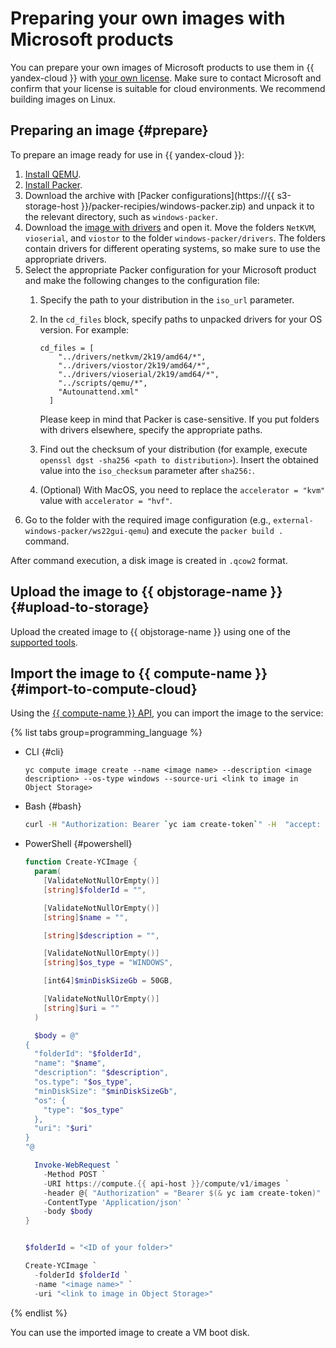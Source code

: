 # Preparing your own images with Microsoft products

You can prepare your own images of Microsoft products to use them in {{ yandex-cloud }} with [your own license](byol.md). Make sure to contact Microsoft and confirm that your license is suitable for cloud environments. We recommend building images on Linux.

## Preparing an image {#prepare}

To prepare an image ready for use in {{ yandex-cloud }}:

1. [Install QEMU](https://www.qemu.org/download/).
1. [Install Packer](../tutorials/infrastructure-management/packer-quickstart#install-packer).
1. Download the archive with [Packer configurations](https://{{ s3-storage-host }}/packer-recipies/windows-packer.zip) and unpack it to the relevant directory, such as `windows-packer`.
1. Download the [image with drivers](https://fedorapeople.org/groups/virt/virtio-win/direct-downloads/stable-virtio/virtio-win.iso) and open it. Move the folders `NetKVM`, `vioserial`, and `viostor` to the folder `windows-packer/drivers`. The folders contain drivers for different operating systems, so make sure to use the appropriate drivers.
1. Select the appropriate Packer configuration for your Microsoft product and make the following changes to the configuration file:
   1. Specify the path to your distribution in the `iso_url` parameter.
   1. In the `cd_files` block, specify paths to unpacked drivers for your OS version. For example:

      ```
      cd_files = [
          "../drivers/netkvm/2k19/amd64/*",
          "../drivers/viostor/2k19/amd64/*",
          "../drivers/vioserial/2k19/amd64/*",
          "../scripts/qemu/*",
          "Autounattend.xml"
        ]
      ```

      Please keep in mind that Packer is case-sensitive. If you put folders with drivers elsewhere, specify the appropriate paths.

   1. Find out the checksum of your distribution (for example, execute `openssl dgst -sha256 <path to distribution>`). Insert the obtained value into the `iso_checksum` parameter after `sha256:`.
   1. (Optional) With MacOS, you need to replace the `accelerator = "kvm"` value with `accelerator = "hvf"`.
1. Go to the folder with the required image configuration (e.g., `external-windows-packer/ws22gui-qemu`) and execute the `packer build .` command.

After command execution, a disk image is created in `.qcow2` format.

## Upload the image to {{ objstorage-name }} {#upload-to-storage}

Upload the created image to {{ objstorage-name }} using one of the [supported tools](../storage/tools).

## Import the image to {{ compute-name }} {#import-to-compute-cloud}

Using the [{{ compute-name }} API](../compute/api-ref/Image/create.md), you can import the image to the service:

{% list tabs group=programming_language %}

- CLI {#cli}

   ```
   yc compute image create --name <image name> --description <image description> --os-type windows --source-uri <link to image in Object Storage>
   ```

- Bash {#bash}

   ```bash
   curl -H "Authorization: Bearer `yc iam create-token`" -H  "accept: application/json" -X POST https://compute.{{ api-host }}/compute/v1/images -d '{"folderId": "<ID of your folder>", "name": "<image name>", "description": "<image description>", "os": {"type": "WINDOWS"}, "pooled": false, "uri": "<link to image in Object Storage>"}'
   ```

- PowerShell {#powershell}

   ```powershell
   function Create-YCImage {
     param(
       [ValidateNotNullOrEmpty()]
       [string]$folderId = "",

       [ValidateNotNullOrEmpty()]
       [string]$name = "",

       [string]$description = "",

       [ValidateNotNullOrEmpty()]
       [string]$os_type = "WINDOWS",

       [int64]$minDiskSizeGb = 50GB,

       [ValidateNotNullOrEmpty()]
       [string]$uri = ""
     )

     $body = @"
   {
     "folderId": "$folderId",
     "name": "$name",
     "description": "$description",
     "os.type": "$os_type",
     "minDiskSize": "$minDiskSizeGb",
     "os": {
       "type": "$os_type"
     },
     "uri": "$uri"
   }
   "@

     Invoke-WebRequest `
       -Method POST `
       -URI https://compute.{{ api-host }}/compute/v1/images `
       -header @{ "Authorization" = "Bearer $(& yc iam create-token)" } `
       -ContentType 'Application/json' `
       -body $body
   }


   $folderId = "<ID of your folder>"

   Create-YCImage `
     -folderId $folderId `
     -name "<image name>" `
     -uri "<link to image in Object Storage>"

   ```

{% endlist %}

You can use the imported image to create a VM boot disk.
